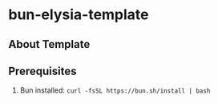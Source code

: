 # bun-elysia-template

## About Template

## Prerequisites

1. Bun installed: `curl -fsSL https://bun.sh/install | bash`